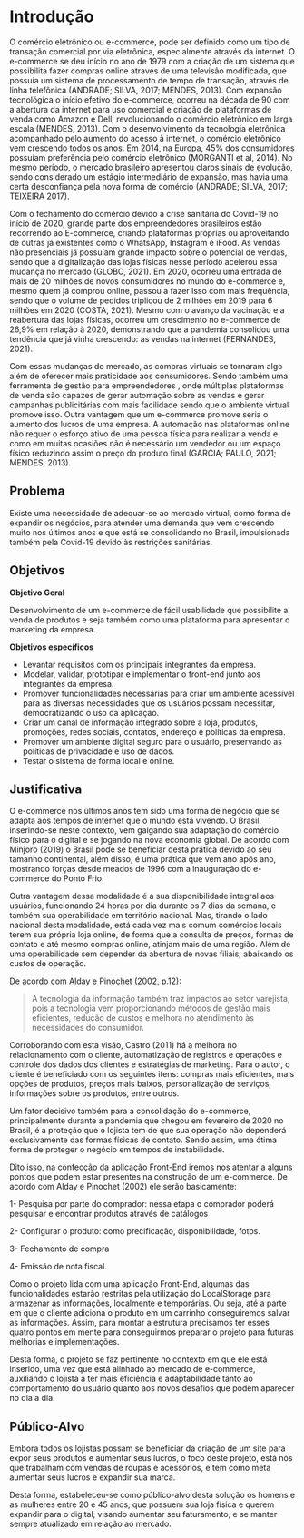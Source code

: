 # Introdução

O comércio eletrônico ou e-commerce, pode ser definido como um tipo de transação comercial por via eletrônica, especialmente através da internet. O e-commerce se deu início no ano de 1979 com a criação de um sistema que possibilita fazer compras online através de uma televisão modificada, que possuía um sistema de processamento de tempo de transação, através de linha telefônica  (ANDRADE; SILVA, 2017; MENDES, 2013). Com expansão tecnológica o início efetivo do e-commerce, ocorreu na década de 90 com a abertura da internet para uso comercial e criação de plataformas de venda como Amazon e Dell, revolucionando o comércio eletrônico em larga escala (MENDES, 2013). Com o desenvolvimento da tecnologia eletrônica acompanhado pelo aumento do acesso à internet, o comércio eletrônico vem crescendo todos os anos. Em 2014, na Europa, 45% dos consumidores possuíam preferência pelo comércio eletrônico (MORGANTI et al, 2014). No mesmo período, o mercado brasileiro apresentou claros sinais de evolução, sendo considerado um estágio intermediário de expansão, mas havia uma certa desconfiança pela nova forma de comércio (ANDRADE; SILVA, 2017;  TEIXEIRA 2017).

Com o fechamento do comércio devido à crise sanitária do Covid-19 no início de 2020, grande parte dos empreendedores brasileiros estão recorrendo ao E-commerce, criando plataformas próprias ou aproveitando de outras já existentes como o WhatsApp, Instagram e iFood. As vendas não presenciais já possuíam grande impacto sobre o potencial de vendas, sendo que a digitalização das lojas físicas nesse período acelerou essa mudança no mercado (GLOBO, 2021). Em 2020, ocorreu uma entrada de mais de 20 milhões de novos consumidores no mundo do e-commerce e, mesmo quem já comprou online, passou a fazer isso com mais frequência, sendo que o volume de pedidos triplicou de 2 milhões em 2019 para 6 milhões em 2020 (COSTA, 2021). Mesmo com o avanço da vacinação e a reabertura das lojas físicas, ocorreu um crescimento no e-commerce de 26,9% em relação à 2020, demonstrando que a pandemia consolidou uma tendência que já vinha crescendo: as vendas na internet (FERNANDES, 2021).

Com essas mudanças do mercado, as compras virtuais se tornaram algo além de oferecer mais praticidade aos consumidores. Sendo também uma ferramenta de gestão para empreendedores , onde múltiplas plataformas de venda são capazes de gerar automação sobre as vendas e gerar campanhas publicitárias com mais facilidade sendo que o ambiente virtual promove isso. Outra vantagem que um e-commerce promove seria o aumento dos lucros de uma empresa. A automação nas plataformas online não requer o esforço ativo de uma pessoa física para realizar a venda e como em muitas ocasiões não é necessário um vendedor ou um espaço físico reduzindo assim o preço do produto final (GARCIA; PAULO, 2021; MENDES, 2013).

## Problema

Existe uma necessidade de adequar-se ao mercado virtual, como forma de expandir os negócios, para atender uma demanda que vem crescendo muito nos últimos anos e que está se consolidando no Brasil, impulsionada também pela Covid-19 devido às restrições sanitárias.


## Objetivos

**Objetivo Geral**

Desenvolvimento de um e-commerce de fácil usabilidade que possibilite a venda de produtos e seja também como uma plataforma para apresentar o marketing da empresa.

**Objetivos específicos**

* Levantar requisitos com os principais integrantes da empresa.
* Modelar, validar, prototipar e implementar o front-end junto aos integrantes da empresa.
* Promover funcionalidades necessárias para criar um ambiente acessível para as diversas necessidades que os usuários possam necessitar, democratizando o uso da aplicação.
* Criar um canal de informação integrado sobre a loja, produtos, promoções, redes sociais, contatos, endereço e políticas da empresa.
* Promover um ambiente digital seguro para o usuário, preservando as políticas de privacidade e uso de dados. 
* Testar o sistema de forma local e online.



## Justificativa

O e-commerce nos últimos anos tem sido uma forma de negócio que se adapta aos tempos de internet que o mundo está vivendo. O Brasil, inserindo-se neste contexto, vem galgando sua adaptação do comércio físico para o digital e se jogando na nova economia global. De acordo com Minjoro (2019) o Brasil pode se beneficiar desta prática devido ao seu tamanho continental, além disso, é uma prática que vem ano após ano, mostrando forças desde meados de 1996 com a inauguração do e-commerce do Ponto Frio.

Outra vantagem dessa modalidade é a sua disponibilidade integral aos usuários, funcionando 24 horas por dia durante os 7 dias da semana, e também sua operabilidade em território nacional. Mas, tirando o lado nacional desta modalidade, está cada vez mais comum comércios locais terem sua própria loja online, de forma que a consulta de preços, formas de contato e até mesmo compras online, atinjam mais de uma região. Além de uma operabilidade sem depender da abertura de novas filiais, abaixando os custos de operação.

De acordo com Alday e Pinochet (2002, p.12):

>A tecnologia da informação também traz impactos ao setor varejista, pois a tecnologia vem proporcionando métodos de gestão mais eficientes, redução de custos e melhora no atendimento às necessidades do consumidor.

Corroborando com esta visão, Castro (2011) há a melhora no relacionamento com o cliente, automatização de registros e operações e controle dos dados dos clientes e estratégias de marketing. Para o autor, o cliente é beneficiado com os seguintes itens: compras mais eficientes, mais opções de produtos, preços mais baixos, personalização de serviços, informações sobre os produtos, entre outros.

Um fator decisivo também para a consolidação do e-commerce, principalmente durante a pandemia que chegou em fevereiro de 2020 no Brasil, é a proteção que o lojista tem de que sua operação não dependerá exclusivamente das formas físicas de contato. Sendo assim, uma ótima forma de proteger o negócio em tempos de instabilidade.

Dito isso, na confecção da aplicação Front-End iremos nos atentar a alguns pontos que podem estar presentes na construção de um e-commerce. De acordo com Alday e Pinochet (2002) ele serão basicamente:

1- Pesquisa por parte do comprador: nessa etapa o comprador poderá pesquisar e encontrar produtos através de catálogos

2- Configurar o produto: como precificação, disponibilidade, fotos.

3- Fechamento de compra

4- Emissão de nota fiscal.

Como o projeto lida com uma aplicação Front-End, algumas das funcionalidades estarão restritas pela utilização do LocalStorage para armazenar as informações, localmente e temporárias. Ou seja, até a parte em que o cliente adiciona o produto em um carrinho conseguiremos salvar as informações. Assim, para montar a estrutura precisamos ter esses quatro pontos em mente para conseguirmos preparar o projeto para futuras melhorias e implementações.

Desta forma, o projeto se faz pertinente no contexto em que ele está inserido, uma vez que está alinhado ao mercado de e-commerce, auxiliando o lojista a ter mais eficiência e adaptabilidade tanto ao comportamento do usuário quanto aos novos desafios que podem aparecer no dia a dia.


## Público-Alvo

Embora todos os lojistas possam se beneficiar da criação de um site para expor seus produtos e aumentar seus lucros, o foco deste projeto, está nós que trabalham com vendas de roupas e acessórios, e tem como meta aumentar seus lucros e expandir sua marca.

Desta forma, estabeleceu-se como público-alvo desta solução os homens e as mulheres entre 20 e 45  anos, que possuem sua loja física e querem expandir para o digital, visando aumentar seu faturamento, e se manter sempre atualizado em relação ao mercado. 

